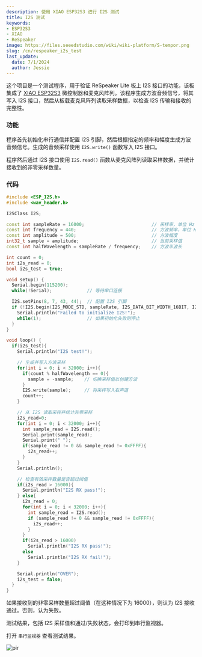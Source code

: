 ```yaml
---
description: 使用 XIAO ESP32S3 进行 I2S 测试
title: I2S 测试
keywords:
- ESP32S3
- XIAO
- ReSpeaker
image: https://files.seeedstudio.com/wiki/wiki-platform/S-tempor.png
slug: /cn/respeaker_i2s_test
last_update:
  date: 7/1/2024
  author: Jessie
---
```



这个项目是一个测试程序，用于验证 ReSpeaker Lite 板上 I2S 接口的功能，该板集成了 [XIAO ESP32S3](https://www.seeedstudio.com/XIAO-ESP32S3-p-5627.html) 微控制器和麦克风阵列。该程序生成方波音频信号，将其写入 I2S 接口，然后从板载麦克风阵列读取采样数据，以检查 I2S 传输和接收的完整性。


### 功能

程序首先初始化串行通信并配置 I2S 引脚，然后根据指定的频率和幅度生成方波音频信号。生成的音频采样使用 `I2S.write()` 函数写入 I2S 接口。

程序然后通过 I2S 接口使用 `I2S.read()` 函数从麦克风阵列读取采样数据，并统计接收到的非零采样数量。

### 代码

```cpp
#include <ESP_I2S.h>
#include <wav_header.h>

I2SClass I2S;

const int sampleRate = 16000;                         // 采样率，单位 Hz
const int frequency = 440;                            // 方波频率，单位 Hz
const int amplitude = 500;                            // 方波幅度
int32_t sample = amplitude;                           // 当前采样值
const int halfWavelength = sampleRate / frequency;    // 方波半波长

int count = 0;
int i2s_read = 0;
bool i2s_test = true;

void setup() {
  Serial.begin(115200);
  while(!Serial);             // 等待串口连接

  I2S.setPins(8, 7, 43, 44);  // 配置 I2S 引脚
  if (!I2S.begin(I2S_MODE_STD, sampleRate, I2S_DATA_BIT_WIDTH_16BIT, I2S_SLOT_MODE_STEREO)){
    Serial.println("Failed to initialize I2S!");
    while(1);                 // 如果初始化失败则停止
  }
}

void loop() {
  if(i2s_test){
    Serial.println("I2S test!");

    // 生成并写入方波采样
    for(int i = 0; i < 32000; i++){
      if(count % halfWavelength == 0){
        sample = -sample;    // 切换采样值以创建方波
      }
      I2S.write(sample);     // 将采样写入右声道
      count++;
    }

    // 从 I2S 读取采样并统计非零采样
    i2s_read=0;
    for(int i = 0; i < 32000; i++){
      int sample_read = I2S.read();
      Serial.print(sample_read);
      Serial.print(" ");
      if(sample_read != 0 && sample_read != 0xFFFF){
        i2s_read++;
      }
    }
    Serial.println();

    // 检查有效采样数量是否超过阈值
    if(i2s_read > 16000){
      Serial.println("I2S RX pass!");
    } else{
      i2s_read = 0;
      for(int i = 0; i < 32000; i++){
        int sample_read = I2S.read();
        if (sample_read != 0 && sample_read != 0xFFFF){
          i2s_read++;
        }
      }
      if(i2s_read > 16000)
        Serial.println("I2S RX pass!");
      else
        Serial.println("I2S RX fail!");
    }

    Serial.println("OVER");
    i2s_test = false;
  }
}
```


如果接收到的非零采样数量超过阈值（在这种情况下为 16000），则认为 I2S 接收通过。否则，认为失败。

测试结果，包括 I2S 采样值和通过/失败状态，会打印到串行监视器。

打开 `串行监视器` 查看测试结果。

<p style={{textAlign: 'center'}}><img src="https://files.seeedstudio.com/wiki/SenseCAP/respeaker/i2s-test-pass.png" alt="pir" width={800} height="auto" /></p>